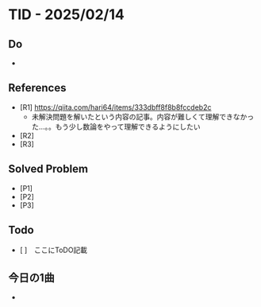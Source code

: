 # TID - 2025/02/14

## Do
- 

## References
- [R1] https://qiita.com/hari64/items/333dbff8f8b8fccdeb2c
  - 未解決問題を解いたという内容の記事。内容が難しくて理解できなかった…。。もう少し数論をやって理解できるようにしたい
- [R2] 
- [R3] 

## Solved Problem
- [P1] 
- [P2] 
- [P3] 


## Todo
- [ ]　ここにToDO記載

## 今日の1曲
- 
